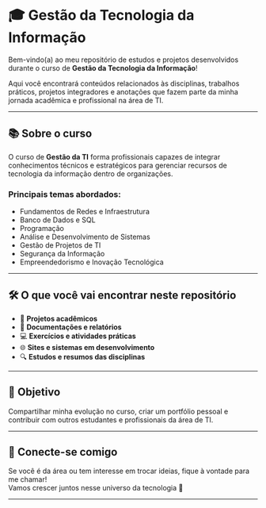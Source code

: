 # 🎓 Gestão da Tecnologia da Informação

Bem-vindo(a) ao meu repositório de estudos e projetos desenvolvidos durante o curso de **Gestão da Tecnologia da Informação**!

Aqui você encontrará conteúdos relacionados às disciplinas, trabalhos práticos, projetos integradores e anotações que fazem parte da minha jornada acadêmica e profissional na área de TI.

---

## 📚 Sobre o curso

O curso de **Gestão da TI** forma profissionais capazes de integrar conhecimentos técnicos e estratégicos para gerenciar recursos de tecnologia da informação dentro de organizações.

### Principais temas abordados:
- Fundamentos de Redes e Infraestrutura
- Banco de Dados e SQL
- Programação
- Análise e Desenvolvimento de Sistemas
- Gestão de Projetos de TI
- Segurança da Informação
- Empreendedorismo e Inovação Tecnológica

---

## 🛠️ O que você vai encontrar neste repositório

- 📂 **Projetos acadêmicos**
- 📝 **Documentações e relatórios**
- 💻 **Exercícios e atividades práticas**
- 🌐 **Sites e sistemas em desenvolvimento**
- 🔍 **Estudos e resumos das disciplinas**

---

## 🚀 Objetivo

Compartilhar minha evolução no curso, criar um portfólio pessoal e contribuir com outros estudantes e profissionais da área de TI.

---

## 🤝 Conecte-se comigo

Se você é da área ou tem interesse em trocar ideias, fique à vontade para me chamar!  
Vamos crescer juntos nesse universo da tecnologia 🚀

---


